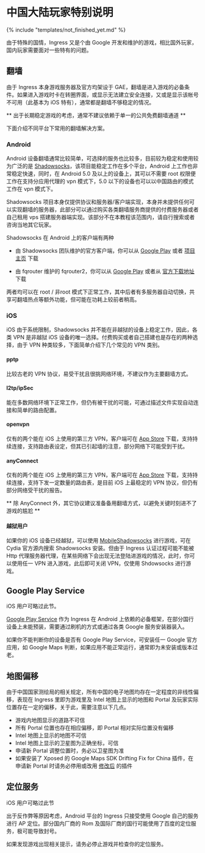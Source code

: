 # 中国大陆玩家特别说明

{% include "templates/not_finished_yet.md" %}

由于特殊的国情，Ingress 又是个由 Google 开发和维护的游戏，相比国外玩家，国内玩家需要面对一些特有的问题。

## 翻墙

由于 Ingress 本身游戏服务器及官方均架设于 GAE，翻墙是进入游戏的必备条件。如果进入游戏时卡在转圈界面，或显示无法建立安全连接，又或是显示该帐号不可用（此基本为 iOS 特有），通常都是翻墙不够稳定的情况。

** 出于长期稳定游戏的考虑，通常不建议依赖于单一的公共免费翻墙通道 **

下面介绍不同平台下常用的翻墙解决方案。

### Android

Android 设备翻墙通常比较简单，可选择的服务也比较多，目前较为稳定和使用较为广泛的是  [Shadowsocks](https://github.com/shadowsocks/shadowsocks)，该项目能稳定工作在多个平台，Android 上工作也非常稳定快速，同时，在 Android 5.0 及以上的设备上，其可以不需要 root 权限便工作在支持分应用代理的 vpn 模式下，5.0 以下的设备也可以以中国路由的模式工作在 vpn 模式下。

Shadowsocks 项目本身仅提供协议和服务器/客户端实现，本身并未提供任何可以实现翻墙的服务器，此部分可以通过购买各类翻墙服务商提供的付费服务器或者自己租用 vps 搭建服务器端实现。该部分不在本教程该范围内，请自行搜索或者咨询当地其它玩家。

Shadowsocks 在 Android 上的客户端有两种

* 由 Shadowsocks 团队维护的官方客户端，你可以从 [Google Play](https://play.google.com/store/apps/details?id=com.github.shadowsocks) 或者 [项目主页](https://github.com/shadowsocks/shadowsocks-android) 下载

* 由 fqrouter 维护的 fqrouter2，你可以从 [Google Play](https://play.google.com/store/apps/details?id=fq.router2) 或者从 [官方下载地址]( https://s3-ap-southeast-1.amazonaws.com/fqrouter/fqrouter-latest.html) 下载

两者均可以在 root / 非root 模式下正常工作，其中后者有多服务器自动切换，共享可翻墙热点等额外功能，但可能在功耗上较前者稍高。

### iOS

iOS 由于系统限制，Shadowsocks 并不能在非越狱的设备上稳定工作，因此，各类 VPN 是非越狱 iOS 设备的唯一选择。付费购买或者自己搭建也是存在的两种选择，由于 VPN 种类较多，下面简单介绍下几个常见的 VPN 类别。

#### pptp

比较古老的 VPN 协议，易受干扰且很挑网络环境，不建议作为主要翻墙方式。

#### l2tp/ipSec

能在多数网络环境下正常工作，但仍有被干扰的可能，可通过描述文件实现自动连接和简单的路由配置。

#### openvpn

仅有的两个能在 iOS 上使用的第三方 VPN，客户端可在 [App Store](https://itunes.apple.com/us/app/openvpn-connect/id590379981?mt=8) 下载，支持持续连接，支持路由表设定，但其已引起墙的注意，部分网络下可能受到干扰。

#### anyConnect

仅有的两个能在 iOS 上使用的第三方 VPN，客户端可在 [App Store](https://itunes.apple.com/us/app/cisco-anyconnect/id392790924?mt=8) 下载，支持持续连接，支持下发一定数量的路由表，是目前 iOS 上最稳定的 VPN 协议，但仍有部分网络受干扰的报告。

** 除 AnyConnect 外，其它协议建议准备备用翻墙方式，以避免关键时刻进不了游戏的尴尬 **

#### 越狱用户

如果你的 iOS 设备已经越狱，可以使用 [MobileShadowsocks](https://github.com/linusyang/MobileShadowSocks) 进行游戏，可在 Cydia 官方源内搜索 Shadowsocks 安装。但由于 Ingress 认证过程可能不能被 Http 代理服务器代理，在某些网络下会出现无法登陆进游戏的情况，此时，你可以使用任一 VPN 进入游戏，此后即可关闭 VPN，仅使用 Shdowsocks 进行游戏。

## Google Play Service

iOS 用户可略过此节。

[Google Play Service](https://play.google.com/store/apps/details?id=com.google.android.gms) 作为 Ingress 在 Android 上依赖的必备框架，在部分国行设备上未能预装，需要通过刷机的方式或通过各类 Google 服务安装器装入。

如果你不能判断你的设备是否有 Google Play Service，可安装任一 Google 官方应用，如 Google Maps 判断，如果应用不能正常运行，通常即为未安装或版本过老。

## 地图偏移

由于中国国家测绘局的相关规定，所有中国的电子地图均存在一定程度的非线性偏移，表现在 Ingress 里即为游戏里及 Intel 地图上显示的地图和 Portal 及玩家实际位置存在一定的偏移，关于此，需要注意以下几点。

* 游戏内地图显示的道路不可信
* 所有 Portal 位置也存在相应偏移，即 Portal 相对实际位置没有偏移
* Intel 地图上显示的地图不可信
* Intel 地图上显示的卫星图为正确坐标，可信
* 申请新 Portal 调整位置时，务必以卫星图为准
* 如果安装了 Xposed 的 Google Maps SDK Drifting Fix for China 插件，在申请新 Portal 时请务必停用或改用 [修改后](https://docs.google.com/file/d/0BxNnvIFWQpP2aWdCTkdqUXdnekk/edit) 的插件


## 定位服务

iOS 用户可略过此节

出于反作弊等原因考虑，Android 平台的 Ingress 只接受使用 Google 自己的服务进行 AP 定位。部分国内厂商的 Rom 及国际厂商的国行可能使用了百度的定位服务，极可能导致封号。

如果发现游戏出现相关提示，请务必停止游戏并检查你的定位服务。





